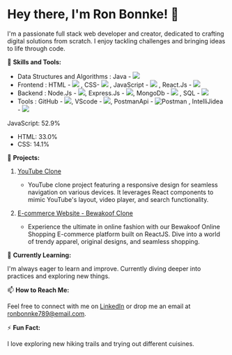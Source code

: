 # Hey there, I'm Ron Bonnke! 👋

I'm a passionate full stack web developer and creator, dedicated to crafting digital solutions from scratch. I enjoy tackling challenges and bringing ideas to life through code.

🚀 **Skills and Tools:**

- Data Structures and Algorithms :   Java - <img src="https://img.icons8.com/color/48/000000/java-coffee-cup-logo.png"/> 
- Frontend :   HTML - <img src="https://img.icons8.com/color/48/000000/html-5--v1.png"/> , CSS- <img src="https://img.icons8.com/color/48/000000/css3.png"/>  , JavaScript - <img src="https://img.icons8.com/color/48/000000/javascript--v2.png"/>  , React.Js - <img src="https://img.icons8.com/color/48/000000/react-native.png"/>
- Backend : Node.Js - <img src="https://img.icons8.com/color/48/000000/nodejs.png"/>, Express.Js - <img src="https://img.icons8.com/color/48/000000/express.png"/>, MongoDb - <img src="https://img.icons8.com/color/48/000000/mongodb.png"/>  ,   SQL - <img src="https://img.icons8.com/color/48/000000/sql.png"/>
- Tools :  GitHub - <img src="https://img.icons8.com/ios/50/000000/github--v1.png"/>,  VScode - <img src="https://img.icons8.com/color/48/000000/visual-studio-code-2019.png"/>, PostmanApi -  ![Postman](https://img.shields.io/badge/-Postman-orange?logo=postman&logoColor=white) , IntelliJidea - <img src="https://img.icons8.com/color/48/000000/intellij-idea.png"/>


JavaScript: 52.9%
- HTML: 33.0%
- CSS: 14.1%

💼 **Projects:**

1. [YouTube Clone](https://tiny-sopapillas-788139.netlify.app/)
   - YouTube clone project featuring a responsive design for seamless navigation on various devices. It leverages React components to mimic YouTube's layout, video player, and search functionality.

2. [E-commerce Website - Bewakoof Clone](https://fabulous-basbousa-94a726.netlify.app/)
   - Experience the ultimate in online fashion with our Bewakoof Online Shopping E-commerce platform built on ReactJS. Dive into a world of trendy apparel, original designs, and seamless shopping.

🌱 **Currently Learning:**

I'm always eager to learn and improve. Currently diving deeper into practices and exploring new things.

📫 **How to Reach Me:**

Feel free to connect with me on [LinkedIn](https://www.linkedin.com/in/ron-bonnke-34275426a/overlay/about-this-profile/) or drop me an email at [ronbonnke789@email.com](mailto:ronbonnke789@email.com).

⚡ **Fun Fact:**

I love exploring new hiking trails and trying out different cuisines.

<!-- Feel free to use or modify this template! -->
